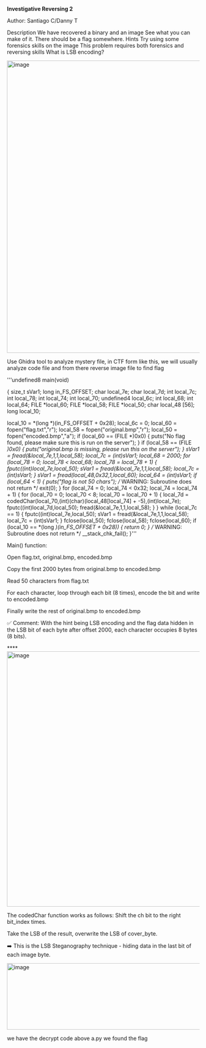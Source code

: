 **Investigative Reversing 2**

Author: Santiago C/Danny T

Description
We have recovered a binary and an image See what you can make of it. There should be a flag somewhere.
Hints 
Try using some forensics skills on the image
This problem requires both forensics and reversing skills
What is LSB encoding?

<img width="1685" height="765" alt="image" src="https://github.com/user-attachments/assets/92203bca-75cd-46f5-8644-7f2115a7b003" />

Use Ghidra tool to analyze mystery file, in CTF form like this, we will usually analyze code file 
and from there reverse image file to find flag

'''undefined8 main(void)

{
  size_t sVar1;
  long in_FS_OFFSET;
  char local_7e;
  char local_7d;
  int local_7c;
  int local_78;
  int local_74;
  int local_70;
  undefined4 local_6c;
  int local_68;
  int local_64;
  FILE *local_60;
  FILE *local_58;
  FILE *local_50;
  char local_48 [56];
  long local_10;
  
  local_10 = *(long *)(in_FS_OFFSET + 0x28);
  local_6c = 0;
  local_60 = fopen("flag.txt","r");
  local_58 = fopen("original.bmp","r");
  local_50 = fopen("encoded.bmp","a");
  if (local_60 == (FILE *)0x0) {
    puts("No flag found, please make sure this is run on the server");
  }
  if (local_58 == (FILE *)0x0) {
    puts("original.bmp is missing, please run this on the server");
  }
  sVar1 = fread(&local_7e,1,1,local_58);
  local_7c = (int)sVar1;
  local_68 = 2000;
  for (local_78 = 0; local_78 < local_68; local_78 = local_78 + 1) {
    fputc((int)local_7e,local_50);
    sVar1 = fread(&local_7e,1,1,local_58);
    local_7c = (int)sVar1;
  }
  sVar1 = fread(local_48,0x32,1,local_60);
  local_64 = (int)sVar1;
  if (local_64 < 1) {
    puts("flag is not 50 chars");
                    /* WARNING: Subroutine does not return */
    exit(0);
  }
  for (local_74 = 0; local_74 < 0x32; local_74 = local_74 + 1) {
    for (local_70 = 0; local_70 < 8; local_70 = local_70 + 1) {
      local_7d = codedChar(local_70,(int)(char)(local_48[local_74] + -5),(int)local_7e);
      fputc((int)local_7d,local_50);
      fread(&local_7e,1,1,local_58);
    }
  }
  while (local_7c == 1) {
    fputc((int)local_7e,local_50);
    sVar1 = fread(&local_7e,1,1,local_58);
    local_7c = (int)sVar1;
  }
  fclose(local_50);
  fclose(local_58);
  fclose(local_60);
  if (local_10 == *(long *)(in_FS_OFFSET + 0x28)) {
    return 0;
  }
                    /* WARNING: Subroutine does not return */
  __stack_chk_fail();
}'''



Main() function:

Open flag.txt, original.bmp, encoded.bmp

Copy the first 2000 bytes from original.bmp to encoded.bmp

Read 50 characters from flag.txt

For each character, loop through each bit (8 times), encode the bit and write to encoded.bmp

Finally write the rest of original.bmp to encoded.bmp

✅ Comment: With the hint being LSB encoding and the flag data hidden in the LSB bit of each byte after offset 2000,
each character occupies 8 bytes (8 bits).

****<img width="1713" height="668" alt="image" src="https://github.com/user-attachments/assets/a49963a4-cc81-4a87-9118-91c74b3b7896" />

The codedChar function works as follows:
Shift the ch bit to the right bit_index times.

Take the LSB of the result, overwrite the LSB of cover_byte.

➡️ This is the LSB Steganography technique - hiding data in the last bit of each image byte.


<img width="897" height="174" alt="image" src="https://github.com/user-attachments/assets/2ab809b2-04f9-4641-baab-7cbd5736a66f" />


we have the decrypt code above a.py
we found the flag
